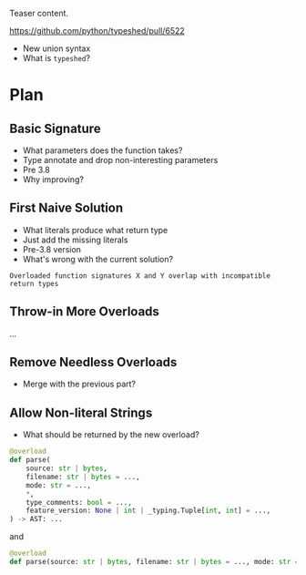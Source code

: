 <!--
.. title: ast.parse() Type Annotation
.. slug: astparse-type-annotation
.. date: 2022-01-14 21:31:54 UTC+03:00
.. tags: 
.. category: 
.. link: 
.. description: 
.. type: text
.. status: draft
-->

Teaser content.

<!-- TEASER_END -->

https://github.com/python/typeshed/pull/6522

- New union syntax
- What is `typeshed`?

# Plan

## Basic Signature

- What parameters does the function takes?
- Type annotate and drop non-interesting parameters
- Pre 3.8
- Why improving?

## First Naive Solution

- What literals produce what return type
- Just add the missing literals
- Pre-3.8 version
- What's wrong with the current solution?

```
Overloaded function signatures X and Y overlap with incompatible return types
```

## Throw-in More Overloads

...

## Remove Needless Overloads

- Merge with the previous part?

## Allow Non-literal Strings

- What should be returned by the new overload?

```python
@overload
def parse(
    source: str | bytes,
    filename: str | bytes = ...,
    mode: str = ...,
    *,
    type_comments: bool = ...,
    feature_version: None | int | _typing.Tuple[int, int] = ...,
) -> AST: ...
```

and

```python
@overload
def parse(source: str | bytes, filename: str | bytes = ..., mode: str = ...) -> AST: ...
```
